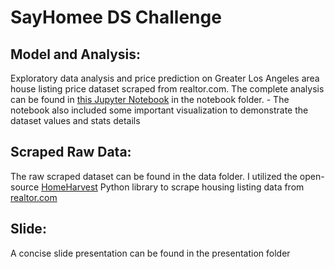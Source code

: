 # SayHomee DS Challenge
## Model and Analysis: 
Exploratory data analysis and price prediction on Greater Los Angeles area house listing price dataset scraped from realtor.com. The complete analysis can be found in [this Jupyter Notebook](https://github.com/zxCyrus/SayHomee/blob/main/notebooks/SayHomee%20Data%20Sciencec%20Challenge.ipynb) in the notebook folder. 
	- The notebook also included some important visualization to demonstrate the dataset values and stats details

## Scraped Raw Data: 
The raw scraped dataset can be found in the data folder. I utilized the open-source [HomeHarvest](https://github.com/Bunsly/HomeHarvest) Python library to scrape housing listing data from [realtor.com](https://www.realtor.com/)

## Slide: 
A concise slide presentation can be found in the presentation folder


